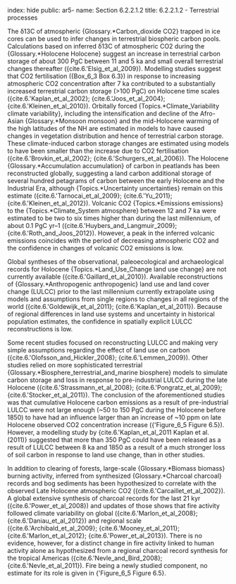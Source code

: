 index: hide
public: ar5-
name: Section 6.2.2.1.2
title: 6.2.2.1.2 - Terrestrial processes

The δ13C of atmospheric {Glossary.*Carbon_dioxide CO2} trapped in ice cores can be used to infer changes in terrestrial biospheric carbon pools. Calculations based on inferred δ13C of atmospheric CO2 during the {Glossary.*Holocene Holocene} suggest an increase in terrestrial carbon storage of about 300 PgC between 11 and 5 ka and small overall terrestrial changes thereafter ({cite.6.'Elsig_et_al_2009}). Modelling studies suggest that CO2 fertilisation ({Box_6_3 Box 6.3}) in response to increasing atmospheric CO2 concentration after 7 ka contributed to a substantially increased terrestrial carbon storage (>100 PgC) on Holocene time scales ({cite.6.'Kaplan_et_al_2002}; {cite.6.'Joos_et_al_2004}; {cite.6.'Kleinen_et_al_2010}). Orbitally forced {Topics.*Climate_Variability climate variability}, including the intensification and decline of the Afro-Asian {Glossary.*Monsoon monsoon} and the mid-Holocene warming of the high latitudes of the NH are estimated in models to have caused changes in vegetation distribution and hence of terrestrial carbon storage. These climate-induced carbon storage changes are estimated using models to have been smaller than the increase due to CO2 fertilisation ({cite.6.'Brovkin_et_al_2002}; {cite.6.'Schurgers_et_al_2006}). The Holocene {Glossary.*Accumulation accumulation} of carbon in peatlands has been reconstructed globally, suggesting a land carbon additional storage of several hundred petagrams of carbon between the early Holocene and the Industrial Era, although {Topics.*Uncertainty uncertainties} remain on this estimate ({cite.6.'Tarnocai_et_al_2009}; {cite.6.'Yu_2011}; {cite.6.'Kleinen_et_al_2012}). Volcanic CO2 {Topics.*Emissions emissions} to the {Topics.*Climate_System atmosphere} between 12 and 7 ka were estimated to be two to six times higher than during the last millennium, of about 0.1 PgC yr–1 ({cite.6.'Huybers_and_Langmuir_2009}; {cite.6.'Roth_and_Joos_2012}). However, a peak in the inferred volcanic emissions coincides with the period of decreasing atmospheric CO2 and the confidence in changes of volcanic CO2 emissions is low.

Global syntheses of the observational, paleoecological and archaeological records for Holocene {Topics.*Land_Use_Change land use change} are not currently available ({cite.6.'Gaillard_et_al_2010}). Available reconstructions of {Glossary.*Anthropogenic anthropogenic} land use and land cover change (LULCC) prior to the last millennium currently extrapolate using models and assumptions from single regions to changes in all regions of the world ({cite.6.'Goldewijk_et_al_2011}; {cite.6.'Kaplan_et_al_2011}). Because of regional differences in land use systems and uncertainty in historical population estimates, the confidence in spatially explicit LULCC reconstructions is low.

Some recent studies focused on reconstructing LULCC and making very simple assumptions regarding the effect of land use on carbon ({cite.6.'Olofsson_and_Hickler_2008}; {cite.6.'Lemmen_2009}). Other studies relied on more sophisticated terrestrial {Glossary.*Biosphere_terrestrial_and_marine biosphere} models to simulate carbon storage and loss in response to pre-industrial LULCC during the late Holocene ({cite.6.'Strassmann_et_al_2008}; {cite.6.'Pongratz_et_al_2009}; {cite.6.'Stocker_et_al_2011}). The conclusion of the aforementioned studies was that cumulative Holocene carbon emissions as a result of pre-industrial LULCC were not large enough (~50 to 150 PgC during the Holocene before 1850) to have had an influence larger than an increase of ~10 ppm on late Holocene observed CO2 concentration increase ({'Figure_6_5 Figure 6.5}). However, a modelling study by {cite.6.'Kaplan_et_al_2011 Kaplan et al. (2011)} suggested that more than 350 PgC could have been released as a result of LULCC between 8 ka and 1850 as a result of a much stronger loss of soil carbon in response to land use change, than in other studies.

In addition to clearing of forests, large-scale {Glossary.*Biomass biomass} burning activity, inferred from synthesized {Glossary.*Charcoal charcoal} records and bog sediments has been hypothesized to correlate with the observed Late Holocene atmospheric CO2 ({cite.6.'Carcaillet_et_al_2002}). A global extensive synthesis of charcoal records for the last 21 kyr ({cite.6.'Power_et_al_2008}) and updates of those shows that fire activity followed climate variability on global ({cite.6.'Marlon_et_al_2008}; {cite.6.'Daniau_et_al_2012}) and regional scale ({cite.6.'Archibald_et_al_2009}; {cite.6.'Mooney_et_al_2011}; {cite.6.'Marlon_et_al_2012}; {cite.6.'Power_et_al_2013}). There is no evidence, however, for a distinct change in fire activity linked to human activity alone as hypothesized from a regional charcoal record synthesis for the tropical Americas ({cite.6.'Nevle_and_Bird_2008}; {cite.6.'Nevle_et_al_2011}). Fire being a newly studied component, no estimate for its role is given in {'Figure_6_5 Figure 6.5}.
